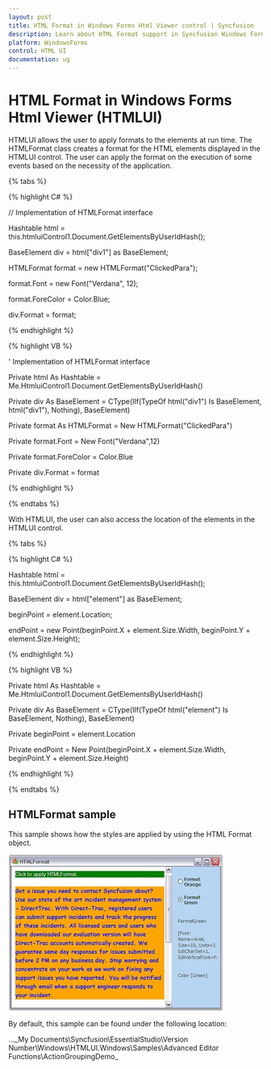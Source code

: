 ```yaml
---
layout: post
title: HTML Format in Windows Forms Html Viewer control | Syncfusion
description: Learn about HTML Format support in Syncfusion Windows Forms Html Viewer (HTMLUI) control and more details.
platform: WindowsForms
control: HTML UI
documentation: ug
---
```


# HTML Format in Windows Forms Html Viewer (HTMLUI)

HTMLUI allows the user to apply formats to the elements at run time. The HTMLFormat class creates a format for the HTML elements displayed in the HTMLUI control. The user can apply the format on the execution of some events based on the necessity of the application.

{% tabs %}

{% highlight C# %}



// Implementation of HTMLFormat interface

Hashtable html = this.htmluiControl1.Document.GetElementsByUserIdHash();

BaseElement div = html["div1"] as BaseElement;



HTMLFormat format = new HTMLFormat("ClickedPara");

format.Font = new Font("Verdana", 12);

format.ForeColor = Color.Blue;

div.Format = format;

{% endhighlight %}

{% highlight VB %}



'  Implementation of HTMLFormat interface

Private html As Hashtable = Me.HtmluiControl1.Document.GetElementsByUserIdHash()

Private div As BaseElement = CType(IIf(TypeOf html("div1") Is BaseElement, html("div1"), Nothing), BaseElement)



Private format As HTMLFormat = New HTMLFormat("ClickedPara")

Private format.Font = New Font("Verdana",12)

Private format.ForeColor = Color.Blue

Private div.Format = format

{% endhighlight %}

{% endtabs %}

With HTMLUI, the user can also access the location of the elements in the HTMLUI control.

{% tabs %}

{% highlight C# %}



Hashtable html = this.htmluiControl1.Document.GetElementsByUserIdHash();

BaseElement div = html["element"] as BaseElement;

beginPoint = element.Location;

endPoint = new Point(beginPoint.X + element.Size.Width, beginPoint.Y + element.Size.Height);

{% endhighlight %}



{% highlight VB %}



Private html As Hashtable = Me.HtmluiControl1.Document.GetElementsByUserIdHash()

Private div As BaseElement = CType(IIf(TypeOf html("element") Is BaseElement, Nothing), BaseElement)

Private beginPoint = element.Location

Private endPoint = New Point(beginPoint.X + element.Size.Width, beginPoint.Y + element.Size.Height)

{% endhighlight %}

{% endtabs %}


## HTMLFormat sample

This sample shows how the styles are applied by using the HTML Format object.

![HTML-Format_img1](HTML-Format_images/HTML-Format_img1.jpeg)





By default, this sample can be found under the following location:

...\_My Documents\Syncfusion\EssentialStudio\Version Number\Windows\HTMLUI.Windows\Samples\Advanced Editor Functions\ActionGroupingDemo_

